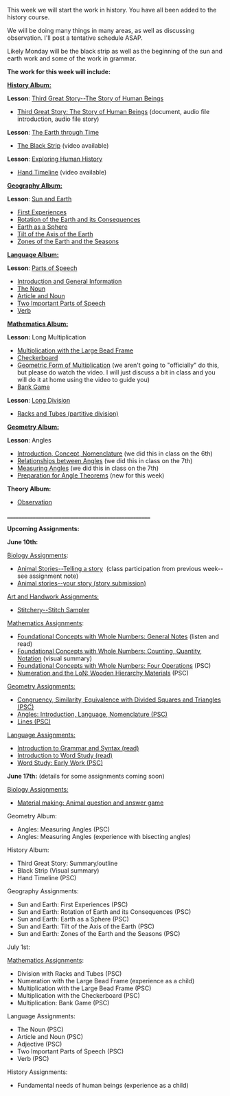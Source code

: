 
This week we will start the work in history. You have all been added to the history course.

We will be doing many things in many areas, as well as discussing observation. I'll post a tentative schedule ASAP.

Likely Monday will be the black strip as well as the beginning of the sun and earth work and some of the work in grammar. 

**The work for this week will include:**

**[History Album:](https://montessorinorthwest.populiweb.com/router/courseofferings/10738322/lessons/index)**

**Lesson**: [Third Great Story--The Story of Human Beings](https://montessorinorthwest.populiweb.com/router/courseofferings/10738322/lessons/12680282/show)

- [Third Great Story: The Story of Human Beings](https://montessorinorthwest.populiweb.com/router/courseofferings/10738322/lessons/12680282/show) (document, audio file introduction, audio file story)

**Lesson**: [The Earth through Time](https://montessorinorthwest.populiweb.com/router/courseofferings/10738322/lessons/12680283/show)

- [The Black Strip](https://montessorinorthwest.populiweb.com/router/courseofferings/10738322/lessons/12680283/show) (video available)

**Lesson**: [Exploring Human History](https://montessorinorthwest.populiweb.com/router/courseofferings/10738322/lessons/12680284/show)

- [Hand Timeline](https://montessorinorthwest.populiweb.com/router/courseofferings/10738322/lessons/12680284/show) (video available)

**[Geography Album:](https://montessorinorthwest.populiweb.com/router/courseofferings/10738320/lessons/index)**

**Lesson**: [Sun and Earth](https://montessorinorthwest.populiweb.com/router/courseofferings/10738320/lessons/12679939/show)

- [First Experiences](https://montessorinorthwest.populiweb.com/router/courseofferings/10738320/lessons/12679939/show)
- [Rotation of the Earth and its Consequences](https://montessorinorthwest.populiweb.com/router/courseofferings/10738320/lessons/12679939/pages/13277702/show)
- [Earth as a Sphere](https://montessorinorthwest.populiweb.com/router/courseofferings/10738320/lessons/12679939/pages/13277703/show)
- [Tilt of the Axis of the Earth](https://montessorinorthwest.populiweb.com/router/courseofferings/10738320/lessons/12679939/pages/13277704/show)
- [Zones of the Earth and the Seasons](https://montessorinorthwest.populiweb.com/router/courseofferings/10738320/lessons/12679939/pages/13277705/show)

[**Language Album:**](https://montessorinorthwest.populiweb.com/router/courseofferings/10738323/show)

**Lesson**: [Parts of Speech](https://montessorinorthwest.populiweb.com/router/courseofferings/10738323/lessons/12679988/show)

- [Introduction and General Information](https://montessorinorthwest.populiweb.com/router/courseofferings/10738323/lessons/12679988/show)
- [The Noun](https://montessorinorthwest.populiweb.com/router/courseofferings/10738323/lessons/12679988/pages/13277866/show)
- [Article and Noun](https://montessorinorthwest.populiweb.com/router/courseofferings/10738323/lessons/12679988/pages/13277867/show)
- [Two Important Parts of Speech](https://montessorinorthwest.populiweb.com/router/courseofferings/10738323/lessons/12679988/pages/13277868/show)
- [Verb](https://montessorinorthwest.populiweb.com/router/courseofferings/10738323/lessons/12679988/pages/13277870/show)

[**Mathematics Album:**](https://montessorinorthwest.populiweb.com/router/courseofferings/10738324/dashboard)

**Lesson:** Long Multiplication

- [Multiplication with the Large Bead Frame](https://montessorinorthwest.populiweb.com/router/courseofferings/10738324/lessons/12680250/pages/13278407/show)
- [Checkerboard](https://montessorinorthwest.populiweb.com/router/courseofferings/10738324/lessons/12680250/pages/13278408/show)
- [Geometric Form of Multiplication](https://montessorinorthwest.populiweb.com/router/courseofferings/10738324/lessons/12680250/pages/13278409/show) (we aren't going to "officially" do this, but please do watch the video. I will just discuss a bit in class and you will do it at home using the video to guide you)
- [Bank Game](https://montessorinorthwest.populiweb.com/router/courseofferings/10738324/lessons/12680250/pages/13278410/show)

**Lesson**: [Long Division](https://montessorinorthwest.populiweb.com/router/courseofferings/10738324/lessons/12680251/show)

- [Racks and Tubes (partitive division)](https://montessorinorthwest.populiweb.com/router/courseofferings/10738324/lessons/12680251/show)

**[Geometry Album:](https://montessorinorthwest.populiweb.com/router/courseofferings/10738321/show)**

**Lesson**: Angles

- [Introduction, Concept, Nomenclature](https://montessorinorthwest.populiweb.com/router/courseofferings/10738321/lessons/12679961/pages/13277773/show) (we did this in class on the 6th)
- [Relationships between Angles](https://montessorinorthwest.populiweb.com/router/courseofferings/10738321/lessons/12679961/pages/13277774/show) (we did this in class on the 7th)
- [Measuring Angles](https://montessorinorthwest.populiweb.com/router/courseofferings/10738321/lessons/12679961/pages/13277775/show) (we did this in class on the 7th)
- [Preparation for Angle Theorems](https://montessorinorthwest.populiweb.com/router/courseofferings/10738321/lessons/12679961/pages/13277776/show) (new for this week)

**Theory Album:**

- [Observation](https://montessorinorthwest.populiweb.com/router/courseofferings/10738327/lessons/12679772/show)

**__________________________________________________**

**Upcoming Assignments:**

**June 10th:**

[Biology Assignments](https://montessorinorthwest.populiweb.com/router/courseofferings/10738319/assignments/index):

- [Animal Stories--Telling a story](https://montessorinorthwest.populiweb.com/router/courseofferings/10738319/assignments/26160904/show)  (class participation from previous week--see assignment note)
- [Animal stories--your story (story submission)](https://montessorinorthwest.populiweb.com/router/courseofferings/10738319/assignments/26160905/show)

[Art and Handwork Assignments:](https://montessorinorthwest.populiweb.com/router/courseofferings/10738318/assignments/index)

- [Stitchery--Stitch Sampler](https://montessorinorthwest.populiweb.com/router/courseofferings/10738318/assignments/26160961/show)

[Mathematics Assignments](https://montessorinorthwest.populiweb.com/router/courseofferings/10738324/assignments/index):

- [Foundational Concepts with Whole Numbers: General Notes](https://montessorinorthwest.populiweb.com/router/courseofferings/10738324/assignments/26161392/show) (listen and read)
- [Foundational Concepts with Whole Numbers: Counting, Quantity, Notation](https://montessorinorthwest.populiweb.com/router/courseofferings/10738324/assignments/26161394/show) (visual summary)
- [Foundational Concepts with Whole Numbers: Four Operations](https://montessorinorthwest.populiweb.com/router/courseofferings/10738324/assignments/26161396/show) (PSC)
- [Numeration and the LoN: Wooden Hierarchy Materials](https://montessorinorthwest.populiweb.com/router/courseofferings/10738324/assignments/26161397/show) (PSC)

[Geometry Assignments:](https://montessorinorthwest.populiweb.com/router/courseofferings/10738321/assignments/index)

- [Congruency, Similarity, Equivalence with Divided Squares and Triangles (PSC)](https://montessorinorthwest.populiweb.com/router/courseofferings/10738321/assignments/26161391/show)
- [Angles: Introduction, Language, Nomenclature (PSC)](https://montessorinorthwest.populiweb.com/router/courseofferings/10738321/assignments/26161446/show)
- [Lines (PSC)](https://montessorinorthwest.populiweb.com/router/courseofferings/10738321/assignments/26161450/show)

[Language Assignments:](https://montessorinorthwest.populiweb.com/router/courseofferings/10738323/assignments/index)

- [Introduction to Grammar and Syntax (read)](https://montessorinorthwest.populiweb.com/router/courseofferings/10738323/assignments/26161398/show)
- [Introduction to Word Study (read)](https://montessorinorthwest.populiweb.com/router/courseofferings/10738323/assignments/26161399/show)
- [Word Study: Early Work (PSC)](https://montessorinorthwest.populiweb.com/router/courseofferings/10738323/assignments/26161400/show)

**June 17th:** (details for some assignments coming soon)

[Biology Assignments:](https://montessorinorthwest.populiweb.com/router/courseofferings/10738319/assignments/index)

- [Material making: Animal question and answer game](https://montessorinorthwest.populiweb.com/router/courseofferings/10738319/assignments/26160902/show)

Geometry Album:

- Angles: Measuring Angles (PSC)
- Angles: Measuring Angles (experience with bisecting angles)

History Album: 

- Third Great Story: Summary/outline
- Black Strip (Visual summary)
- Hand Timeline (PSC)

Geography Assignments:

- Sun and Earth: First Experiences (PSC)
- Sun and Earth: Rotation of Earth and its Consequences (PSC)
- Sun and Earth: Earth as a Sphere (PSC)
- Sun and Earth: Tilt of the Axis of the Earth (PSC)
- Sun and Earth: Zones of the Earth and the Seasons (PSC)

July 1st:

[Mathematics Assignments](https://montessorinorthwest.populiweb.com/router/courseofferings/10738324/assignments/index):

- Division with Racks and Tubes (PSC)
- Numeration with the Large Bead Frame (experience as a child)
- Multiplication with the Large Bead Frame (PSC)
- Multiplication with the Checkerboard (PSC)
- Multiplication: Bank Game (PSC)

Language Assignments:

- The Noun (PSC)
- Article and Noun (PSC)
- Adjective (PSC)
- Two Important Parts of Speech (PSC)
- Verb (PSC)

History Assignments:

- Fundamental needs of human beings (experience as a child)
